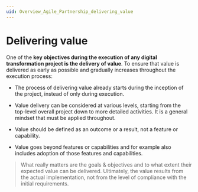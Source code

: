 ```yaml
---
uid: Overview_Agile_Partnership_delivering_value
---
```


# Delivering value

One of the **key objectives during the execution of any digital transformation project is the delivery of value**. To ensure that value is delivered as early as possible and gradually increases throughout the execution process:

- The process of delivering value already starts during the inception of the project, instead of only during execution.

- Value delivery can be considered at various levels, starting from the top-level overall project down to more detailed activities. It is a general mindset that must be applied throughout.

- Value should be defined as an outcome or a result, not a feature or capability.

- Value goes beyond features or capabilities and for example also includes adoption of those features and capabilities.

> What really matters are the goals & objectives and to what extent their expected value can be delivered. Ultimately, the value results from the actual implementation, not from the level of compliance with the initial requirements.
